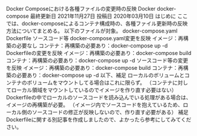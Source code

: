 Docker Composeにおける各種ファイルの変更時の反映
Docker
docker-compose
最終更新日 2021年11月27日
投稿日 2020年03月10日
はじめに
ここでは、docker-composeによるコンテナ構成時の、各種ファイル更新時の反映方法についてまとめる。
以下のファイルが対象。
docker-compose.yaml
Dockerfile
ソースコード等
docker-compose.yaml変更を反映
イメージ：再構築の必要なし
コンテナ：再構築の必要あり：docker-compose up -d
Dockerfileの変更を反映
イメージ：再構築の必要あり：docker-compose build
コンテナ：再構築の必要あり：docker-compose up -d
ソースコード等の変更を反映
イメージ：再構築の必要あり：docker-compose build
コンテナ：再構築の必要あり：docker-compose up -d
以下、補足
ローカルのボリュームとコンテナのボリュームをマウントしてる場合はこれに限らず。 （コンテナに対してローカル領域をマウントしているのでイメージを作り直す必要はない）
Dockerfileの中でローカルのソースコードを読み込んでいる処理がある場合は、イメージの再構築が必要。 （イメージ内でソースコードを抱えているため、ローカル側のソースコードの修正が反映しないので、作り直す必要がある）
補足
Dockerfileに関する別記事を作成しましたので、よかったら参考にしてみてください。